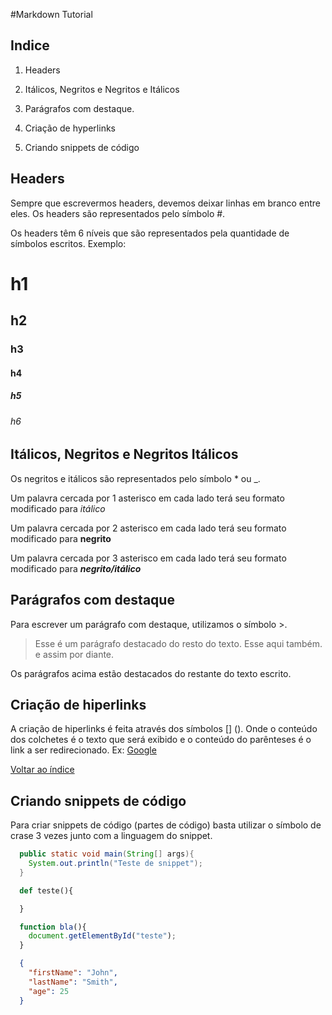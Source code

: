 #Markdown Tutorial

## Indice 

1. Headers

2. Itálicos, Negritos e Negritos e Itálicos

3. Parágrafos com destaque. 

4. Criação de hyperlinks

5. Criando snippets de código


## Headers

Sempre que escrevermos headers, devemos deixar linhas em branco entre eles. Os headers são representados pelo símbolo #.

Os headers têm 6 níveis que são representados pela quantidade de símbolos escritos. Exemplo:

# h1

## h2

### h3

#### h4

##### h5

###### h6

## Itálicos, Negritos e Negritos Itálicos

Os negritos e itálicos são representados pelo símbolo * ou _.

Um palavra cercada por 1 asterisco em cada lado terá seu formato modificado para *itálico*

Um palavra cercada por 2 asterisco em cada lado terá seu formato modificado para **negrito**

Um palavra cercada por 3 asterisco em cada lado terá seu formato modificado para ***negrito/itálico***

## Parágrafos com destaque

Para escrever um parágrafo com destaque, utilizamos o símbolo >.

> Esse é um parágrafo destacado do resto do texto.
> Esse aqui também.
> e assim por diante. 

Os parágrafos acima estão destacados do restante do texto escrito. 

## Criação de hiperlinks

A criação de hiperlinks é feita através dos símbolos [] (). Onde o conteúdo dos colchetes é o texto que será exibido e o conteúdo do parênteses é o link a ser redirecionado. Ex: [Google](www.google.com)

[Voltar ao índice](##Indice)

## Criando snippets de código
Para criar snippets de código (partes de código) basta utilizar o símbolo de crase 3 vezes junto com a linguagem do snippet.

```java
  public static void main(String[] args){
    System.out.println("Teste de snippet");
  }  
```

```python
  def teste(){

  }
```

```javascript
  function bla(){
    document.getElementById("teste");
  }
```

```json
  {
    "firstName": "John",
    "lastName": "Smith",
    "age": 25
  }
```
